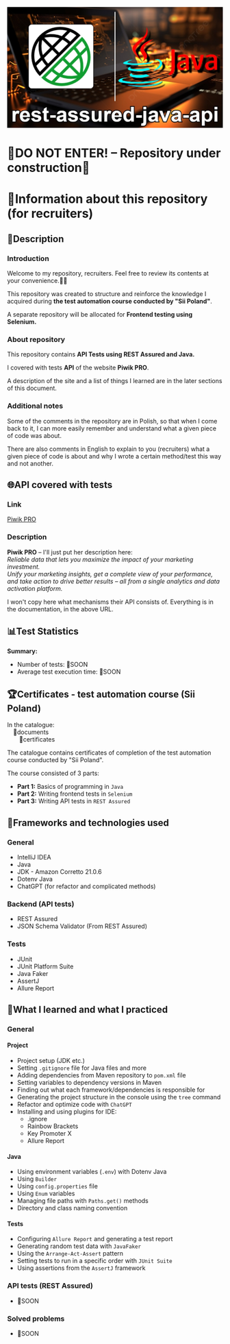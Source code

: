 <div align="center">
  <img src="project_banner.jpeg" alt="project banner, rest assured and java logo, project name">
</div>

# 🚧DO NOT ENTER! – Repository under construction🚧

# 📑Information about this repository (for recruiters)

## 📄Description

### Introduction

Welcome to my repository, recruiters. Feel free to review its contents at your convenience.🙋‍♂️

This repository was created to structure and reinforce the knowledge I acquired during **the test automation course
conducted by "Sii Poland"**.

A separate repository will be allocated for **Frontend testing using Selenium.**

### About repository

This repository contains **API Tests using REST Assured and Java.**

I covered with tests **API** of the website **Piwik PRO**.

A description of the site and a list of things I learned are in the later sections of this document.

### Additional notes

Some of the comments in the repository are in Polish, so that when I come back to it, I can more easily remember and
understand what a given piece of code was about.

There are also comments in English to explain to you (recruiters) what a given piece of code is about and why I wrote
a certain method/test this way and not another.

## 🌐API covered with tests

### Link

[Piwik PRO](https://developers.piwik.pro/reference/authentication)

### Description

**Piwik PRO** – I'll just put her description here:  
*Reliable data that lets you maximize the impact of your marketing investment.  
Unify your marketing insights, get a complete view of your performance, and take action to drive better results – all
from a single analytics and data activation platform.*

I won't copy here what mechanisms their API consists of. Everything is in the documentation, in the above URL.

## 📊Test Statistics

**Summary:**
  - Number of tests: 🔴SOON
  - Average test execution time: 🔴SOON

## 🏆Certificates - test automation course (Sii Poland)

In the catalogue:  
&emsp;📁documents  
&emsp;&emsp;📁certificates

The catalogue contains certificates of completion of the test automation course conducted by "Sii Poland".

The course consisted of 3 parts:

- **Part 1:** Basics of programming in `Java`
- **Part 2:** Writing frontend tests in `Selenium`
- **Part 3:** Writing API tests in `REST Assured`

## 🧰Frameworks and technologies used

### General

- IntelliJ IDEA
- Java
- JDK - Amazon Corretto 21.0.6
- Dotenv Java
- ChatGPT (for refactor and complicated methods)

### Backend (API tests)

- REST Assured
- JSON Schema Validator (From REST Assured)

### Tests

- JUnit
- JUnit Platform Suite
- Java Faker
- AssertJ
- Allure Report

## 🎯What I learned and what I practiced

### General

#### Project

- Project setup (JDK etc.)
- Setting `.gitignore` file for Java files and more
- Adding dependencies from Maven repository to `pom.xml` file
- Setting variables to dependency versions in Maven
- Finding out what each framework/dependencies is responsible for
- Generating the project structure in the console using the `tree` command
- Refactor and optimize code with `ChatGPT`
- Installing and using plugins for IDE:
    - .ignore
    - Rainbow Brackets
    - Key Promoter X
    - Allure Report

#### Java

- Using environment variables (`.env`) with Dotenv Java
- Using `Builder`
- Using `config.properties` file
- Using `Enum` variables
- Managing file paths with `Paths.get()` methods
- Directory and class naming convention

#### Tests

- Configuring `Allure Report` and generating a test report
- Generating random test data with `JavaFaker`
- Using the `Arrange-Act-Assert` pattern
- Setting tests to run in a specific order with `JUnit Suite`
- Using assertions from the `AssertJ` framework

### API tests (REST Assured)

- 🔴SOON

### Solved problems

- 🔴SOON
